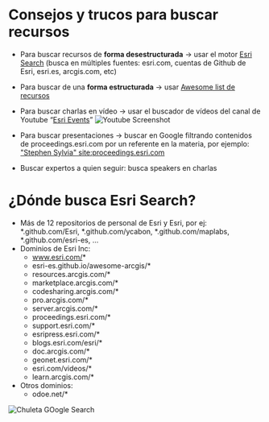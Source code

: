 # Consejos y trucos para buscar recursos

* Para buscar recursos de **forma desestructurada** -> usar el motor [Esri Search](https://esri-es.github.io/arcgis-search) (busca en múltiples fuentes: esri.com, cuentas de Github de Esri, esri.es, arcgis.com, etc)

* Para buscar de una **forma estructurada** -> usar [Awesome list de recursos](https://esri-es.github.io/awesome-arcgis)

* Para buscar charlas en vídeo -> usar el buscador de vídeos del canal de Youtube “[Esri Events](https://www.youtube.com/channel/UC_yE3TatdZKAXvt_TzGJ6mw)”
![Youtube Screenshot](https://user-images.githubusercontent.com/826965/32048072-6d1ed95e-ba48-11e7-97b2-1e46c7919337.jpg)

* Para buscar presentaciones -> buscar en Google filtrando contenidos de proceedings.esri.com por un referente en la materia, por ejemplo: ["Stephen Sylvia" site:proceedings.esri.com](https://www.google.es/search?q=%22Stephen+Sylvia%22+site%3Aproceedings.esri.com&oq=%22Stephen+Sylvia%22+site%3Aproceedings.esri.com&gs_l=psy-ab.3...14716.15588.0.15866.4.4.0.0.0.0.70.256.4.4.0....0...1.1.64.psy-ab..0.0.0....0.EUxMn4ZT6nU)

* Buscar expertos a quien seguir: busca speakers en charlas

# ¿Dónde busca Esri Search?

* Más de 12 repositorios de personal de Esri y Esri, por ej: *.github.com/Esri, *.github.com/ycabon, *.github.com/maplabs, *.github.com/esri-es, ...
* Dominios de Esri Inc:
  * www.esri.com/*
  * esri-es.github.io/awesome-arcgis/*
  * resources.arcgis.com/*
  * marketplace.arcgis.com/*
  * codesharing.arcgis.com/*
  * pro.arcgis.com/*
  * server.arcgis.com/*
  * proceedings.esri.com/*
  * support.esri.com/*
  * esripress.esri.com/*
  * blogs.esri.com/esri/*
  * doc.arcgis.com/*
  * geonet.esri.com/*
  * esri.com/videos/*
  * learn.arcgis.com/*
* Otros dominios: 
  * odoe.net/*

![Chuleta GOogle Search](https://cdn.zapier.com/storage/photos/1909af2500a0b1cce729037082e3f408.png)
